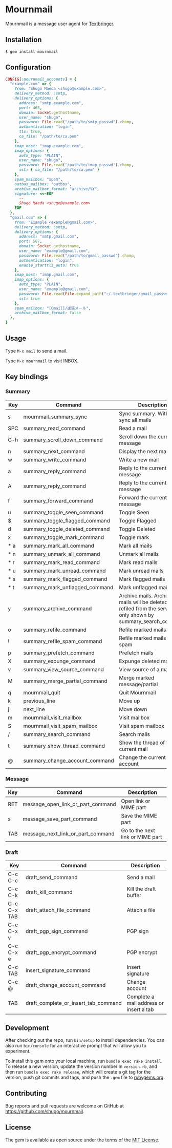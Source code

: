 # Mournmail

Mournmail is a message user agent for
[Textbringer](https://github.com/shugo/textbringer).

## Installation

    $ gem install mournmail

## Configuration

```ruby
CONFIG[:mournmail_accounts] = {
  "example.com" => {
    from: "Shugo Maeda <shugo@example.com>",
    delivery_method: :smtp,
    delivery_options: {
      address: "smtp.example.com",
      port: 465,
      domain: Socket.gethostname,
      user_name: "shugo",
      password: File.read("/path/to/smtp_passwd").chomp,
      authentication: "login",
      tls: true,
      ca_file: "/path/to/ca.pem"
    },
    imap_host: "imap.example.com",
    imap_options: {
      auth_type: "PLAIN",
      user_name: "shugo",
      password: File.read("/path/to/imap_passwd").chomp,
      ssl: { ca_file: "/path/to/ca.pem" }
    },
    spam_mailbox: "spam",
    outbox_mailbox: "outbox",
    archive_mailbox_format: "archive/%Y",
    signature: <<~EOF
      -- 
      Shugo Maeda <shugo@example.com>
    EOF
  },
  "gmail.com" => {
    from: "Example <example@gmail.com>",
    delivery_method: :smtp,
    delivery_options: {
      address: "smtp.gmail.com",
      port: 587,
      domain: Socket.gethostname,
      user_name: "example@gmail.com",
      password: File.read("/path/to/gmail_passwd").chomp,
      authentication: "login",
      enable_starttls_auto: true
    },
    imap_host: "imap.gmail.com",
    imap_options: {
      auth_type: "PLAIN",
      user_name: "example@gmail.com",
      password: File.read(File.expand_path("~/.textbringer/gmail_passwd")).chomp,
      ssl: true
    },
    spam_mailbox: "[Gmail]/迷惑メール",
    archive_mailbox_format: false
  },
}
```

## Usage

Type `M-x mail` to send a mail.

Type `M-x mournmail` to visit INBOX.

## Key bindings

### Summary

|Key |Command |Description |
|---|---|---|
|s   |mournmail_summary_sync |Sync summary. With C-u sync all mails |
|SPC |summary_read_command |Read a mail |
|C-h |summary_scroll_down_command |Scroll down the current message |
|n   |summary_next_command |Display the next mail |
|w   |summary_write_command |Write a new mail |
|a   |summary_reply_command |Reply to the current message |
|A   |summary_reply_command |Reply to the current message |
|f   |summary_forward_command |Forward the current message |
|u   |summary_toggle_seen_command |Toggle Seen |
|$   |summary_toggle_flagged_command |Toggle Flagged |
|d   |summary_toggle_deleted_command |Toggle Deleted |
|x   |summary_toggle_mark_command |Toggle mark |
|* a |summary_mark_all_command |Mark all mails |
|* n |summary_unmark_all_command |Unmark all mails |
|* r |summary_mark_read_command |Mark read mails |
|* u |summary_mark_unread_command |Mark unread mails |
|* s |summary_mark_flagged_command |Mark flagged mails |
|* t |summary_mark_unflagged_command |Mark unflagged mails |
|y   |summary_archive_command |Archive mails. Archived mails will be deleted or refiled from the server, and only shown by summary_search_command |
|o   |summary_refile_command |Refile marked mails |
|!   |summary_refile_spam_command |Refile marked mails as spam |
|p   |summary_prefetch_command |Prefetch mails |
|X   |summary_expunge_command |Expunge deleted mails |
|v   |summary_view_source_command |View source of a mail |
|M   |summary_merge_partial_command |Merge marked message/partial |
|q   |mournmail_quit |Quit Mournmail |
|k   |previous_line |Move up |
|j   |next_line |Move down |
|m   |mournmail_visit_mailbox |Visit mailbox |
|S   |mournmail_visit_spam_mailbox |Visit spam mailbox |
|/   |summary_search_command |Search mails |
|t   |summary_show_thread_command |Show the thread of the current mail |
|@   |summary_change_account_command |Change the current account |

### Message

|Key |Command |Description |
|---|---|---|
|RET |message_open_link_or_part_command |Open link or MIME part |
|s   |message_save_part_command |Save the MIME part |
|TAB |message_next_link_or_part_command| Go to the next link or MIME part |

### Draft

|Key |Command |Description |
|---|---|---|
|C-c C-c     |draft_send_command |Send a mail |
|C-c C-k     |draft_kill_command |Kill the draft buffer |
|C-c C-x TAB |draft_attach_file_command |Attach a file |
|C-c C-x v   |draft_pgp_sign_command |PGP sign |
|C-c C-x e   |draft_pgp_encrypt_command |PGP encrypt |
|C-c TAB     |insert_signature_command |Insert signature |
|C-c @       |draft_change_account_command |Change account |
|TAB         |draft_complete_or_insert_tab_command |Complete a mail address or insert a tab |

## Development

After checking out the repo, run `bin/setup` to install dependencies. You can also run `bin/console` for an interactive prompt that will allow you to experiment.

To install this gem onto your local machine, run `bundle exec rake install`. To release a new version, update the version number in `version.rb`, and then run `bundle exec rake release`, which will create a git tag for the version, push git commits and tags, and push the `.gem` file to [rubygems.org](https://rubygems.org).

## Contributing

Bug reports and pull requests are welcome on GitHub at https://github.com/shugo/mournmail.


## License

The gem is available as open source under the terms of the [MIT License](http://opensource.org/licenses/MIT).

